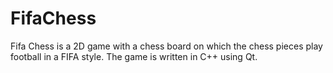 # FifaChess
Fifa Chess is a 2D game with a chess board on which the chess pieces play football in a FIFA style. The game is written in C++ using Qt.
